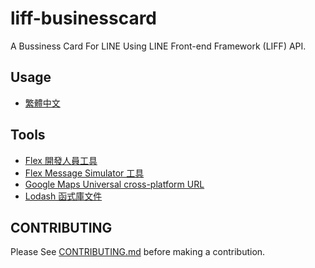 # liff-businesscard

A Bussiness Card For LINE Using LINE Front-end Framework (LIFF) API.

## Usage

* [繁體中文](https://taichunmin.idv.tw/blog/2020-07-21-liff-businesscard.html)

## Tools

* [Flex 開發人員工具](https://www.line-community.me/product_detail?botid=5efadf20851f74ab9c189ff6)
* [Flex Message Simulator 工具](https://developers.line.biz/flex-simulator/)
* [Google Maps Universal cross-platform URL](https://developers.google.com/maps/documentation/urls/guide)
* [Lodash 函式庫文件](https://lodash.com/docs/)

## CONTRIBUTING

Please See [CONTRIBUTING.md](./CONTRIBUTING.md) before making a contribution.